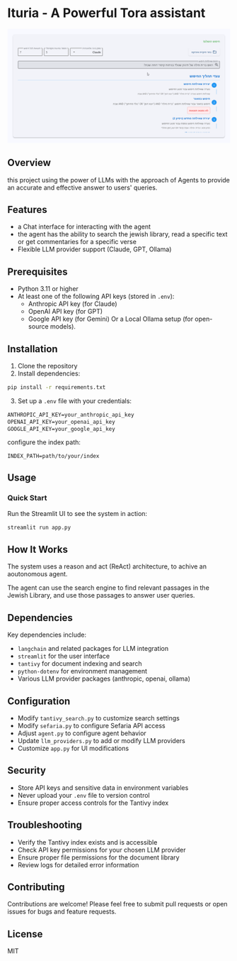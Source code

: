 # Ituria - A Powerful Tora assistant
![alt text](image.gif)

## Overview
this project using the power of LLMs with the approach of Agents to provide an accurate and effective answer to users' queries.

## Features
- a Chat interface for interacting with the agent
- the agent has the ability to search the jewish library, read a specific text or get commentaries for a specific verse
- Flexible LLM provider support (Claude, GPT, Ollama)

## Prerequisites
- Python 3.11 or higher
- At least one of the following API keys (stored in `.env`):
  - Anthropic API key (for Claude)
  - OpenAI API key (for GPT)
  - Google API key (for Gemini)
Or a Local Ollama setup (for open-source models).

## Installation
1. Clone the repository
2. Install dependencies:
```bash
pip install -r requirements.txt
```

3. Set up a `.env` file with your credentials:
```
ANTHROPIC_API_KEY=your_anthropic_api_key
OPENAI_API_KEY=your_openai_api_key
GOOGLE_API_KEY=your_google_api_key
```
configure the index path:
```
INDEX_PATH=path/to/your/index
```


## Usage
### Quick Start
Run the Streamlit UI to see the system in action:

```bash
streamlit run app.py
```


## How It Works
The system uses a reason and act (ReAct) architecture, to achive an aoutonomous agent.

The agent can use the search engine to find relevant passages in the Jewish Library, and use those passages to answer user queries.

## Dependencies
Key dependencies include:
- `langchain` and related packages for LLM integration
- `streamlit` for the user interface
- `tantivy` for document indexing and search
- `python-dotenv` for environment management
- Various LLM provider packages (anthropic, openai, ollama)

## Configuration
- Modify `tantivy_search.py` to customize search settings
- Modify `sefaria.py` to configure Sefaria API access
- Adjust `agent.py` to configure agent behavior
- Update `llm_providers.py` to add or modify LLM providers
- Customize `app.py` for UI modifications

## Security
- Store API keys and sensitive data in environment variables
- Never upload your `.env` file to version control
- Ensure proper access controls for the Tantivy index

## Troubleshooting
- Verify the Tantivy index exists and is accessible
- Check API key permissions for your chosen LLM provider
- Ensure proper file permissions for the document library
- Review logs for detailed error information

## Contributing
Contributions are welcome! Please feel free to submit pull requests or open issues for bugs and feature requests.

## License
MIT